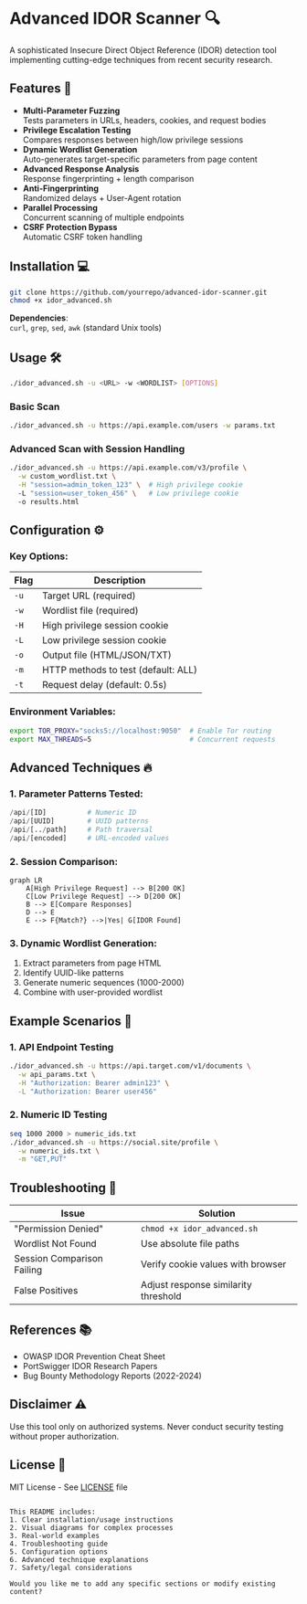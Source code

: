 # Advanced IDOR Scanner 🔍
A sophisticated Insecure Direct Object Reference (IDOR) detection tool implementing cutting-edge techniques from recent security research.

## Features 🚀

- **Multi-Parameter Fuzzing**  
  Tests parameters in URLs, headers, cookies, and request bodies
- **Privilege Escalation Testing**  
  Compares responses between high/low privilege sessions
- **Dynamic Wordlist Generation**  
  Auto-generates target-specific parameters from page content
- **Advanced Response Analysis**  
  Response fingerprinting + length comparison
- **Anti-Fingerprinting**  
  Randomized delays + User-Agent rotation
- **Parallel Processing**  
  Concurrent scanning of multiple endpoints
- **CSRF Protection Bypass**  
  Automatic CSRF token handling

## Installation 💻

```bash
git clone https://github.com/yourrepo/advanced-idor-scanner.git
chmod +x idor_advanced.sh
```

**Dependencies**:  
`curl`, `grep`, `sed`, `awk` (standard Unix tools)

## Usage 🛠️

```bash
./idor_advanced.sh -u <URL> -w <WORDLIST> [OPTIONS]
```

### Basic Scan
```bash
./idor_advanced.sh -u https://api.example.com/users -w params.txt
```

### Advanced Scan with Session Handling
```bash
./idor_advanced.sh -u https://api.example.com/v3/profile \
  -w custom_wordlist.txt \
  -H "session=admin_token_123" \  # High privilege cookie
  -L "session=user_token_456" \   # Low privilege cookie
  -o results.html
```

## Configuration ⚙️

### Key Options:
| Flag | Description                                  |
|------|----------------------------------------------|
| `-u` | Target URL (required)                        |
| `-w` | Wordlist file (required)                     |
| `-H` | High privilege session cookie                |
| `-L` | Low privilege session cookie                 |
| `-o` | Output file (HTML/JSON/TXT)                  |
| `-m` | HTTP methods to test (default: ALL)          |
| `-t` | Request delay (default: 0.5s)                |

### Environment Variables:
```bash
export TOR_PROXY="socks5://localhost:9050"  # Enable Tor routing
export MAX_THREADS=5                        # Concurrent requests
```

## Advanced Techniques 🔥

### 1. Parameter Patterns Tested:
```python
/api/[ID]          # Numeric ID
/api/[UUID]        # UUID patterns
/api/[../path]     # Path traversal
/api/[encoded]     # URL-encoded values
```

### 2. Session Comparison:
```mermaid
graph LR
    A[High Privilege Request] --> B[200 OK]
    C[Low Privilege Request] --> D[200 OK]
    B --> E[Compare Responses]
    D --> E
    E --> F{Match?} -->|Yes| G[IDOR Found]
```

### 3. Dynamic Wordlist Generation:
1. Extract parameters from page HTML
2. Identify UUID-like patterns
3. Generate numeric sequences (1000-2000)
4. Combine with user-provided wordlist

## Example Scenarios 🎯

### 1. API Endpoint Testing
```bash
./idor_advanced.sh -u https://api.target.com/v1/documents \
  -w api_params.txt \
  -H "Authorization: Bearer admin123" \
  -L "Authorization: Bearer user456"
```

### 2. Numeric ID Testing
```bash
seq 1000 2000 > numeric_ids.txt
./idor_advanced.sh -u https://social.site/profile \
  -w numeric_ids.txt \
  -m "GET,PUT"
```
 
## Troubleshooting 🚨

| Issue                          | Solution                          |
|--------------------------------|-----------------------------------|
| "Permission Denied"            | `chmod +x idor_advanced.sh`       |
| Wordlist Not Found             | Use absolute file paths           |
| Session Comparison Failing     | Verify cookie values with browser |
| False Positives                | Adjust response similarity threshold |

## References 📚

- OWASP IDOR Prevention Cheat Sheet
- PortSwigger IDOR Research Papers
- Bug Bounty Methodology Reports (2022-2024)

## Disclaimer ⚠️

Use this tool only on authorized systems. Never conduct security testing without proper authorization.

## License 📜

MIT License - See [LICENSE](LICENSE) file
```

This README includes:
1. Clear installation/usage instructions
2. Visual diagrams for complex processes
3. Real-world examples
4. Troubleshooting guide
5. Configuration options
6. Advanced technique explanations
7. Safety/legal considerations

Would you like me to add any specific sections or modify existing content?